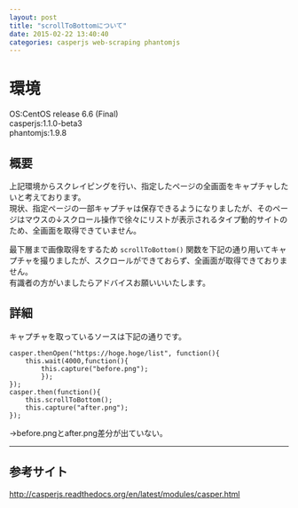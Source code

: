```yaml
---
layout: post
title: "scrollToBottomについて"
date: 2015-02-22 13:40:40
categories: casperjs web-scraping phantomjs
---
```

<h1>環境</h1>

<p>OS:CentOS release 6.6 (Final)<br>
casperjs:1.1.0-beta3<br>
phantomjs:1.9.8</p>

<h2>概要</h2>

<p>上記環境からスクレイピングを行い、指定したページの全画面をキャプチャしたいと考えております。<br>
現状、指定ページの一部キャプチャは保存できるようになりましたが、そのページはマウスの↓スクロール操作で徐々にリストが表示されるタイプ動的サイトのため、全画面を取得できていません。</p>

<p>最下層まで画像取得をするため <code>scrollToBottom()</code> 関数を下記の通り用いてキャプチャを撮りましたが、スクロールができておらず、全画面が取得できておりません。<br>
有識者の方がいましたらアドバイスお願いいいたします。</p>

<h2>詳細</h2>

<p>キャプチャを取っているソースは下記の通りです。</p>

<pre class="lang-js prettyprint-override"><code>casper.thenOpen("https://hoge.hoge/list", function(){
    this.wait(4000,function(){
        this.capture("before.png");
        });
});
casper.then(function(){
    this.scrollToBottom();
    this.capture("after.png");
});
</code></pre>

<p>→before.pngとafter.png差分が出ていない。</p>

<hr>

<h2>参考サイト</h2>

<p><a href="http://casperjs.readthedocs.org/en/latest/modules/casper.html" rel="nofollow">http://casperjs.readthedocs.org/en/latest/modules/casper.html</a></p>
